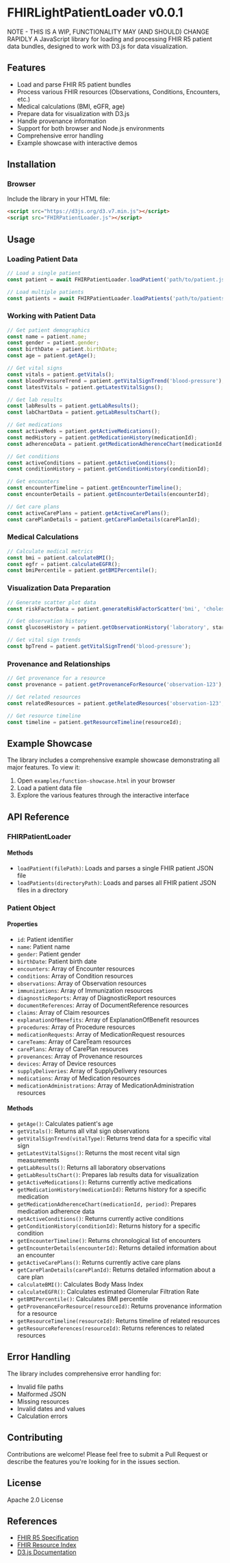 # FHIRLightPatientLoader v0.0.1
NOTE - THIS IS A WIP, FUNCTIONALITY MAY (AND SHOULD) CHANGE RAPIDLY 
A JavaScript library for loading and processing FHIR R5 patient data bundles, designed to work with D3.js for data visualization.

## Features

- Load and parse FHIR R5 patient bundles
- Process various FHIR resources (Observations, Conditions, Encounters, etc.)
- Medical calculations (BMI, eGFR, age)
- Prepare data for visualization with D3.js
- Handle provenance information
- Support for both browser and Node.js environments
- Comprehensive error handling
- Example showcase with interactive demos

## Installation

### Browser

Include the library in your HTML file:

```html
<script src="https://d3js.org/d3.v7.min.js"></script>
<script src="FHIRPatientLoader.js"></script>
```

## Usage

### Loading Patient Data

```javascript
// Load a single patient
const patient = await FHIRPatientLoader.loadPatient('path/to/patient.json');

// Load multiple patients
const patients = await FHIRPatientLoader.loadPatients('path/to/patients/directory');
```

### Working with Patient Data

```javascript
// Get patient demographics
const name = patient.name;
const gender = patient.gender;
const birthDate = patient.birthDate;
const age = patient.getAge();

// Get vital signs
const vitals = patient.getVitals();
const bloodPressureTrend = patient.getVitalSignTrend('blood-pressure');
const latestVitals = patient.getLatestVitalSigns();

// Get lab results
const labResults = patient.getLabResults();
const labChartData = patient.getLabResultsChart();

// Get medications
const activeMeds = patient.getActiveMedications();
const medHistory = patient.getMedicationHistory(medicationId);
const adherenceData = patient.getMedicationAdherenceChart(medicationId, '1m');

// Get conditions
const activeConditions = patient.getActiveConditions();
const conditionHistory = patient.getConditionHistory(conditionId);

// Get encounters
const encounterTimeline = patient.getEncounterTimeline();
const encounterDetails = patient.getEncounterDetails(encounterId);

// Get care plans
const activeCarePlans = patient.getActiveCarePlans();
const carePlanDetails = patient.getCarePlanDetails(carePlanId);
```

### Medical Calculations

```javascript
// Calculate medical metrics
const bmi = patient.calculateBMI();
const egfr = patient.calculateEGFR();
const bmiPercentile = patient.getBMIPercentile();
```

### Visualization Data Preparation

```javascript
// Generate scatter plot data
const riskFactorData = patient.generateRiskFactorScatter('bmi', 'cholesterol');

// Get observation history
const glucoseHistory = patient.getObservationHistory('laboratory', startDate, endDate);

// Get vital sign trends
const bpTrend = patient.getVitalSignTrend('blood-pressure');
```

### Provenance and Relationships

```javascript
// Get provenance for a resource
const provenance = patient.getProvenanceForResource('observation-123');

// Get related resources
const relatedResources = patient.getRelatedResources('observation-123', 'author');

// Get resource timeline
const timeline = patient.getResourceTimeline(resourceId);
```

## Example Showcase

The library includes a comprehensive example showcase demonstrating all major features. To view it:

1. Open `examples/function-showcase.html` in your browser
2. Load a patient data file
3. Explore the various features through the interactive interface

## API Reference

### FHIRPatientLoader

#### Methods

- `loadPatient(filePath)`: Loads and parses a single FHIR patient JSON file
- `loadPatients(directoryPath)`: Loads and parses all FHIR patient JSON files in a directory

### Patient Object

#### Properties

- `id`: Patient identifier
- `name`: Patient name
- `gender`: Patient gender
- `birthDate`: Patient birth date
- `encounters`: Array of Encounter resources
- `conditions`: Array of Condition resources
- `observations`: Array of Observation resources
- `immunizations`: Array of Immunization resources
- `diagnosticReports`: Array of DiagnosticReport resources
- `documentReferences`: Array of DocumentReference resources
- `claims`: Array of Claim resources
- `explanationOfBenefits`: Array of ExplanationOfBenefit resources
- `procedures`: Array of Procedure resources
- `medicationRequests`: Array of MedicationRequest resources
- `careTeams`: Array of CareTeam resources
- `carePlans`: Array of CarePlan resources
- `provenances`: Array of Provenance resources
- `devices`: Array of Device resources
- `supplyDeliveries`: Array of SupplyDelivery resources
- `medications`: Array of Medication resources
- `medicationAdministrations`: Array of MedicationAdministration resources

#### Methods

- `getAge()`: Calculates patient's age
- `getVitals()`: Returns all vital sign observations
- `getVitalSignTrend(vitalType)`: Returns trend data for a specific vital sign
- `getLatestVitalSigns()`: Returns the most recent vital sign measurements
- `getLabResults()`: Returns all laboratory observations
- `getLabResultsChart()`: Prepares lab results data for visualization
- `getActiveMedications()`: Returns currently active medications
- `getMedicationHistory(medicationId)`: Returns history for a specific medication
- `getMedicationAdherenceChart(medicationId, period)`: Prepares medication adherence data
- `getActiveConditions()`: Returns currently active conditions
- `getConditionHistory(conditionId)`: Returns history for a specific condition
- `getEncounterTimeline()`: Returns chronological list of encounters
- `getEncounterDetails(encounterId)`: Returns detailed information about an encounter
- `getActiveCarePlans()`: Returns currently active care plans
- `getCarePlanDetails(carePlanId)`: Returns detailed information about a care plan
- `calculateBMI()`: Calculates Body Mass Index
- `calculateEGFR()`: Calculates estimated Glomerular Filtration Rate
- `getBMIPercentile()`: Calculates BMI percentile
- `getProvenanceForResource(resourceId)`: Returns provenance information for a resource
- `getResourceTimeline(resourceId)`: Returns timeline of related resources
- `getResourceReferences(resourceId)`: Returns references to related resources

## Error Handling

The library includes comprehensive error handling for:
- Invalid file paths
- Malformed JSON
- Missing resources
- Invalid dates and values
- Calculation errors

## Contributing

Contributions are welcome! Please feel free to submit a Pull Request or describe the features you're looking for in the issues section.

## License

Apache 2.0 License

## References

- [FHIR R5 Specification](https://hl7.org/fhir/R5/index.html)
- [FHIR Resource Index](https://hl7.org/fhir/resourcelist.html)
- [D3.js Documentation](https://d3js.org/) 
